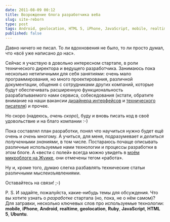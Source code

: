 ```yaml
---
date: 2011-08-09 00:12
title: Возрождение блога разработчика веба
slug: site-reborn
type: post
tags: Android, geolocation, HTML 5, iPhone, JavaScript, mobile, realtime, Ruby, Ubuntu, вакансии, работа, стартап
published: false
---
```


<div xmlns="http://www.w3.org/1999/xhtml">Давно ничего не писал. То ли вдохновения не было, то ли просто думал, что «всё уже написано до нас».

Сейчас я участвую в довольно интересном стартапе, в роли технического директора и ведущего разработчика. Занимаюсь пока несколько нетипичными для себя занятиями: очень мало программирования, но много проектирования, различной документации, общения с сотрудниками других компаний, которые будут обеспечивать расширенную функциональность разрабатываемого нами сервиса, собеседования (кстати, обратите внимание на наши вакансии <a href="http://moikrug.ru/vacancies/819256709/" title="Вакансия дизайнера интерфейсов">дизайнера интерфейсов</a> и <a href="http://moikrug.ru/vacancies/782116511/" title="Вакансия технического писателя">технического писателя</a>) и прочее.

Но скоро (надеюсь, <em>очень скоро</em>), буду и вновь писать код в своё удовольствие и на благо компании :-)

Пока составлял план разработки, понял что научиться нужно будет ещё очень и <em>очень</em> многому. А учиться, для меня, подразумевает и <em>делиться полученными знаниями</em>, в том числе. Постараюсь почаще описывать различные используемые нами технологии и процессы разработки в этом блоге. А «вести с полей» всегда можно увидеть в <a href="http://juick.com/rr/?tag=работа" title="Вести с полей о работе над текущим проектом">моём микроблоге на Жуике</a>, они отмечены тегом «работа».

Ну и, кроме того, думаю слегка разбавлять технические статьи различными мыслеизъявлениями.

Оставайтесь на связи! ;-)

P. S. И задайте, пожалуйста, какие-нибудь темы для обсуждения. Что вы хотите узнать о <em>разработке</em> стартапа (но, пока, не о нём самом)? Для затравки, несколько ключевых слов про используемые технологии: <strong>mobile</strong>, <strong>iPhone</strong>, <strong>Android</strong>,  <strong>realtime</strong>, <strong>geolocation</strong>, <strong>Ruby</strong>, <strong>JavaScript</strong>, <strong>HTML 5</strong>, <strong>Ubuntu</strong>.</div>

